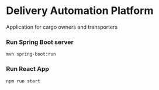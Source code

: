 # Delivery Automation Platform

Application for cargo owners and transporters
### Run Spring Boot server
```
mvn spring-boot:run
```
### Run React App
```
npm run start
```
